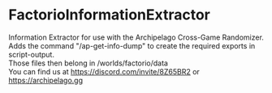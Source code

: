 # FactorioInformationExtractor

Information Extractor for use with the Archipelago Cross-Game Randomizer.  
Adds the command "/ap-get-info-dump" to create the required exports in script-output.  
Those files then belong in <AP>/worlds/factorio/data  
You can find us at https://discord.com/invite/8Z65BR2 or https://archipelago.gg  
